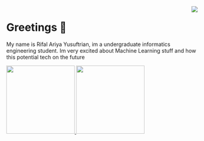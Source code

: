 <img align="right" src="![visitor badge](https://visitor-badge.laobi.icu/badge?page_id=LLEENNX.visitor-badge)" />


# Greetings 👋

My name is Rifal Ariya Yusuftrian, im a undergraduate informatics engineering student. Im very excited about Machine Learning stuff and how this potential tech on the future

<p align="left">
<a href="https://github.com/LLEENX">
  <img height="180em" src="https://github-readme-stats-eight-theta.vercel.app/api?username=LLEENX&show_icons=true&theme=algolia&include_all_commits=true&count_private=true"/>
  <img height="180em" src="https://github-readme-stats-eight-theta.vercel.app/api/top-langs/?username=LLEENX&layout=compact&theme=algolia"/>
</a>
</p>
